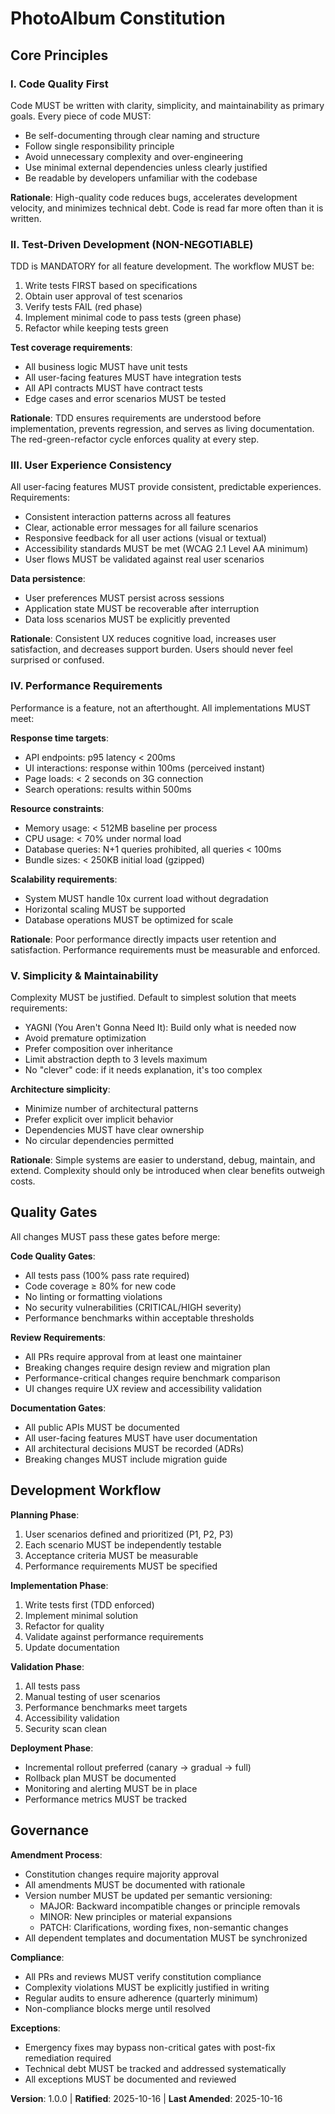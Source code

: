 <!--
Sync Impact Report:
- Version change: INITIAL → 1.0.0
- New principles added:
  * Code Quality First
  * Test-Driven Development (NON-NEGOTIABLE)
  * User Experience Consistency
  * Performance Requirements
  * Simplicity & Maintainability
- New sections added:
  * Quality Gates
  * Development Workflow
  * Governance
- Templates requiring updates:
  ✅ plan-template.md - Constitution Check section aligns with principles
  ✅ spec-template.md - User scenarios support testability requirements
  ✅ tasks-template.md - Test-first workflow aligns with TDD principle
- Follow-up TODOs: None
-->

# PhotoAlbum Constitution

## Core Principles

### I. Code Quality First

Code MUST be written with clarity, simplicity, and maintainability as primary goals. Every piece of code MUST:
- Be self-documenting through clear naming and structure
- Follow single responsibility principle
- Avoid unnecessary complexity and over-engineering
- Use minimal external dependencies unless clearly justified
- Be readable by developers unfamiliar with the codebase

**Rationale**: High-quality code reduces bugs, accelerates development velocity, and minimizes technical debt. Code is read far more often than it is written.

### II. Test-Driven Development (NON-NEGOTIABLE)

TDD is MANDATORY for all feature development. The workflow MUST be:
1. Write tests FIRST based on specifications
2. Obtain user approval of test scenarios
3. Verify tests FAIL (red phase)
4. Implement minimal code to pass tests (green phase)
5. Refactor while keeping tests green

**Test coverage requirements**:
- All business logic MUST have unit tests
- All user-facing features MUST have integration tests
- All API contracts MUST have contract tests
- Edge cases and error scenarios MUST be tested

**Rationale**: TDD ensures requirements are understood before implementation, prevents regression, and serves as living documentation. The red-green-refactor cycle enforces quality at every step.

### III. User Experience Consistency

All user-facing features MUST provide consistent, predictable experiences. Requirements:
- Consistent interaction patterns across all features
- Clear, actionable error messages for all failure scenarios
- Responsive feedback for all user actions (visual or textual)
- Accessibility standards MUST be met (WCAG 2.1 Level AA minimum)
- User flows MUST be validated against real user scenarios

**Data persistence**:
- User preferences MUST persist across sessions
- Application state MUST be recoverable after interruption
- Data loss scenarios MUST be explicitly prevented

**Rationale**: Consistent UX reduces cognitive load, increases user satisfaction, and decreases support burden. Users should never feel surprised or confused.

### IV. Performance Requirements

Performance is a feature, not an afterthought. All implementations MUST meet:

**Response time targets**:
- API endpoints: p95 latency < 200ms
- UI interactions: response within 100ms (perceived instant)
- Page loads: < 2 seconds on 3G connection
- Search operations: results within 500ms

**Resource constraints**:
- Memory usage: < 512MB baseline per process
- CPU usage: < 70% under normal load
- Database queries: N+1 queries prohibited, all queries < 100ms
- Bundle sizes: < 250KB initial load (gzipped)

**Scalability requirements**:
- System MUST handle 10x current load without degradation
- Horizontal scaling MUST be supported
- Database operations MUST be optimized for scale

**Rationale**: Poor performance directly impacts user retention and satisfaction. Performance requirements must be measurable and enforced.

### V. Simplicity & Maintainability

Complexity MUST be justified. Default to simplest solution that meets requirements:
- YAGNI (You Aren't Gonna Need It): Build only what is needed now
- Avoid premature optimization
- Prefer composition over inheritance
- Limit abstraction depth to 3 levels maximum
- No "clever" code: if it needs explanation, it's too complex

**Architecture simplicity**:
- Minimize number of architectural patterns
- Prefer explicit over implicit behavior
- Dependencies MUST have clear ownership
- No circular dependencies permitted

**Rationale**: Simple systems are easier to understand, debug, maintain, and extend. Complexity should only be introduced when clear benefits outweigh costs.

## Quality Gates

All changes MUST pass these gates before merge:

**Code Quality Gates**:
- All tests pass (100% pass rate required)
- Code coverage ≥ 80% for new code
- No linting or formatting violations
- No security vulnerabilities (CRITICAL/HIGH severity)
- Performance benchmarks within acceptable thresholds

**Review Requirements**:
- All PRs require approval from at least one maintainer
- Breaking changes require design review and migration plan
- Performance-critical changes require benchmark comparison
- UI changes require UX review and accessibility validation

**Documentation Gates**:
- All public APIs MUST be documented
- All user-facing features MUST have user documentation
- All architectural decisions MUST be recorded (ADRs)
- Breaking changes MUST include migration guide

## Development Workflow

**Planning Phase**:
1. User scenarios defined and prioritized (P1, P2, P3)
2. Each scenario MUST be independently testable
3. Acceptance criteria MUST be measurable
4. Performance requirements MUST be specified

**Implementation Phase**:
1. Write tests first (TDD enforced)
2. Implement minimal solution
3. Refactor for quality
4. Validate against performance requirements
5. Update documentation

**Validation Phase**:
1. All tests pass
2. Manual testing of user scenarios
3. Performance benchmarks meet targets
4. Accessibility validation
5. Security scan clean

**Deployment Phase**:
- Incremental rollout preferred (canary → gradual → full)
- Rollback plan MUST be documented
- Monitoring and alerting MUST be in place
- Performance metrics MUST be tracked

## Governance

**Amendment Process**:
- Constitution changes require majority approval
- All amendments MUST be documented with rationale
- Version number MUST be updated per semantic versioning:
  * MAJOR: Backward incompatible changes or principle removals
  * MINOR: New principles or material expansions
  * PATCH: Clarifications, wording fixes, non-semantic changes
- All dependent templates and documentation MUST be synchronized

**Compliance**:
- All PRs and reviews MUST verify constitution compliance
- Complexity violations MUST be explicitly justified in writing
- Regular audits to ensure adherence (quarterly minimum)
- Non-compliance blocks merge until resolved

**Exceptions**:
- Emergency fixes may bypass non-critical gates with post-fix remediation required
- Technical debt MUST be tracked and addressed systematically
- All exceptions MUST be documented and reviewed

**Version**: 1.0.0 | **Ratified**: 2025-10-16 | **Last Amended**: 2025-10-16
